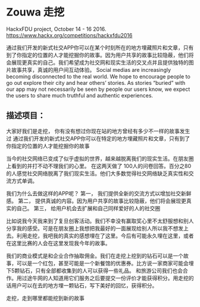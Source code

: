 # Zouwa 走挖
HackxFDU project, October 14 - 16 2016.
https://www.hackx.org/competitions/hackxfdu2016

通过我们开发的新式社交APP你可以在某个时刻所在的地方埋藏照片和文章，只有到了你指定的位置的人才能挖掘你的故事。因为用户共享的故事比较隐蔽，他们将会展现更真实的自己。我们希望成为社交网和现实生活的交叉点并且提供独特的图片故事共享，真诚的用户间互动体验。
Social medias are increasingly becoming disconnected to the real world. We hope to encourage people to go out explore their city and hear others’ stories. As stories “buried” with our app may not necessarily be seen by people our users know, we expect the users to share much truthful and authentic experiences.

## 描述项目：

大家好我们是走挖，
你有没有想过你现在站的地方曾经有多少不一样的故事发生过
通过我们开发的新式社交APP你可以在特定的地方埋藏照片和文章，只有到了你指定的位置的人才能挖掘你的故事

当今的社交网络已变成了似乎虚拟的世界，越来越脱离我们的现实生活。在朋友圈上看到的并打不动不理我们的心里。
在这两天做了  100人的问卷回答。百分之80的人感觉社交网络脱离了我们现实生活。他们大多数觉得社交网络缺乏真实性和交流方式单调。

我们为什么去做这样的APP呢？
第一，	我们提供全新的交流方式以增加社交新鲜感。
第二，	提供真诚的内容。因为用户共享的故事比较隐蔽，他们将会展现更真实的自己。
第三，	给用户机会去扩展和自己同样爱好的人的社交圈

比如说我今天我来到了复旦创客活动。我们不幸没有赢取奖心里不太舒服想和别人分享我的感受。可是在朋友圈上我想把我最好的一面展现给别人所以我不想发上去。利用走挖，我吧我的真实的感想埋在了这里。今后有可能永久埋在这里，或者在这里比赛的人会在这里发现我今年的故事。

我们的商业模式是和企业合作抽取佣金。我们在走挖上挖到的钻石可以是一个故事，可以是一个红包，甚至可能是一个新餐馆的优惠券。比方说一家商家可能会埋下5颗钻石，只有全部都收集到的人可以获得一些礼品。
和旅游公司我们也会合作。用过途牛网的人知道用它们服务之后要提交一份评价才能获得积分。用走挖的话用户可以在去的地方埋一颗钻石，写下美好的回忆，获得积分。

走挖，走到哪里都能挖到新的故事
